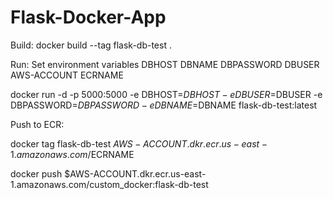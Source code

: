 # Flask-Docker-App

Build:
docker build --tag flask-db-test .

Run:
Set environment variables
DBHOST
DBNAME
DBPASSWORD
DBUSER
AWS-ACCOUNT
ECRNAME

docker run  -d -p 5000:5000 -e DBHOST=$DBHOST -e DBUSER=$DBUSER -e DBPASSWORD=$DBPASSWORD -e DBNAME=$DBNAME flask-db-test:latest

Push to ECR:

docker tag flask-db-test $AWS-ACCOUNT.dkr.ecr.us-east-1.amazonaws.com/$ECRNAME

docker push $AWS-ACCOUNT.dkr.ecr.us-east-1.amazonaws.com/custom_docker:flask-db-test
